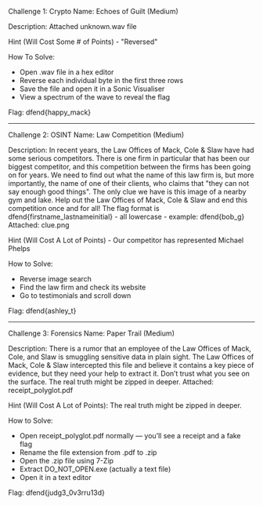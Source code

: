 Challenge 1: Crypto 
Name: Echoes of Guilt (Medium)

Description: Attached unknown.wav file

Hint (Will Cost Some # of Points) - "Reversed"

How To Solve:
   - Open .wav file in a hex editor
   - Reverse each individual byte in the first three rows
   - Save the file and open it in a Sonic Visualiser
   - View a spectrum of the wave to reveal the flag

Flag: dfend{happy_mack}
_______________________________________________________________________________________________________________________________
Challenge 2: OSINT
Name: Law Competition (Medium)

Description: In recent years, the Law Offices of Mack, Cole & Slaw have had some serious competitors.
There is one firm in particular that has been our biggest competitor, and this competition between the firms has been going on for years. 
We need to find out what the name of this law firm is, but more importantly, the name of one of their clients, who claims that "they can not say enough good things". 
The only clue we have is this image of a nearby gym and lake. Help out the Law Offices of Mack, Cole & Slaw and end this competition once and for all! The flag format is dfend{firstname_lastnameinitial} - all lowercase - example: dfend{bob_g} Attached: clue.png

Hint (Will Cost A Lot of Points) - Our competitor has represented Michael Phelps

How to Solve:
   - Reverse image search
   - Find the law firm and check its website
   - Go to testimonials and scroll down
     
Flag: dfend{ashley_t}
_______________________________________________________________________________________________________________________________

Challenge 3: Forensics
Name: Paper Trail (Medium)

Description:
There is a rumor that an employee of the Law Offices of Mack, Cole, and Slaw is smuggling sensitive data in plain sight. The Law Offices of Mack, Cole & Slaw intercepted this file and believe it contains a key piece of evidence, but they need your help to extract it. Don’t trust what you see on the surface. The real truth might be zipped in deeper. Attached: receipt_polyglot.pdf

Hint (Will Cost A Lot of Points): The real truth might be zipped in deeper.

How to Solve:
   - Open receipt_polyglot.pdf normally — you’ll see a receipt and a fake flag
   - Rename the file extension from .pdf to .zip
   - Open the .zip file using 7-Zip
   - Extract DO_NOT_OPEN.exe (actually a text file)
   - Open it in a text editor 

Flag: dfend{judg3_0v3rru13d}
